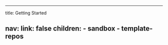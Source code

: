 ----
title: Getting Started

nav:
  link: false
  children: 
    - sandbox
    - template-repos
----